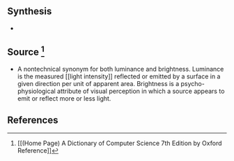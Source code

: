 ## Synthesis
- 
## Source [^1]
- A nontechnical synonym for both luminance and brightness. Luminance is the measured [[light intensity]] reflected or emitted by a surface in a given direction per unit of apparent area. Brightness is a psycho-physiological attribute of visual perception in which a source appears to emit or reflect more or less light.
## References

[^1]: [[(Home Page) A Dictionary of Computer Science 7th Edition by Oxford Reference]]